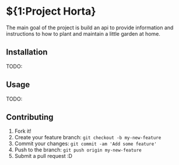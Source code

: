 # ${1:Project Horta}
The main goal of the project is build an api to provide information and instructions to how to plant and maintain a little garden at home.
## Installation
TODO: 
## Usage
TODO: 
## Contributing
1. Fork it!
2. Create your feature branch: `git checkout -b my-new-feature`
3. Commit your changes: `git commit -am 'Add some feature'`
4. Push to the branch: `git push origin my-new-feature`
5. Submit a pull request :D

